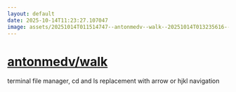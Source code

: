 ```yaml
---
layout: default
date: 2025-10-14T11:23:27.107047
image: assets/20251014T011514747--antonmedv--walk--20251014T013235616--cropped.png
---
```


# [antonmedv/walk](https://github.com/antonmedv/walk)

terminal file manager, cd and ls replacement with arrow or hjkl navigation

